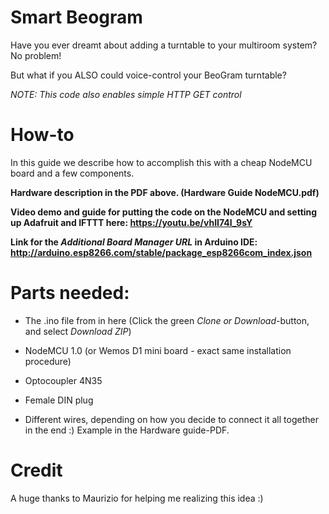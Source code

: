 # Smart Beogram

Have you ever dreamt about adding a turntable to your multiroom system? No problem! 

But what if you ALSO could voice-control your BeoGram turntable?

_NOTE: This code also enables simple HTTP GET control_


# How-to
In this guide we describe how to accomplish this with a cheap NodeMCU board and a few components.

**Hardware description in the PDF above. (Hardware Guide NodeMCU.pdf)**

**Video demo and guide for putting the code on the NodeMCU and setting up Adafruit and IFTTT here: https://youtu.be/vhII74I_9sY**

**Link for the _Additional Board Manager URL_ in Arduino IDE: http://arduino.esp8266.com/stable/package_esp8266com_index.json**


# Parts needed:
- The .ino file from in here (Click the green _Clone or Download_-button, and select _Download ZIP_)

- NodeMCU 1.0 (or Wemos D1 mini board - exact same installation procedure)

- Optocoupler 4N35 

- Female DIN plug

- Different wires, depending on how you decide to connect it all together in the end :) Example in the Hardware guide-PDF.


# Credit
A huge thanks to Maurizio for helping me realizing this idea :)
